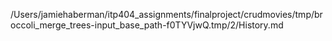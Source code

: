 /Users/jamiehaberman/itp404_assignments/finalproject/crudmovies/tmp/broccoli_merge_trees-input_base_path-f0TYVjwQ.tmp/2/History.md